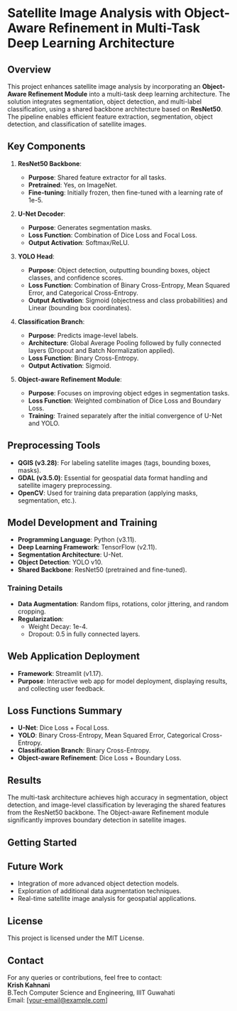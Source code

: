 
# Satellite Image Analysis with Object-Aware Refinement in Multi-Task Deep Learning Architecture

## Overview
This project enhances satellite image analysis by incorporating an **Object-Aware Refinement Module** into a multi-task deep learning architecture. The solution integrates segmentation, object detection, and multi-label classification, using a shared backbone architecture based on **ResNet50**. The pipeline enables efficient feature extraction, segmentation, object detection, and classification of satellite images.

## Key Components
1. **ResNet50 Backbone**:
   - **Purpose**: Shared feature extractor for all tasks.
   - **Pretrained**: Yes, on ImageNet.
   - **Fine-tuning**: Initially frozen, then fine-tuned with a learning rate of 1e-5.

2. **U-Net Decoder**:
   - **Purpose**: Generates segmentation masks.
   - **Loss Function**: Combination of Dice Loss and Focal Loss.
   - **Output Activation**: Softmax/ReLU.

3. **YOLO Head**:
   - **Purpose**: Object detection, outputting bounding boxes, object classes, and confidence scores.
   - **Loss Function**: Combination of Binary Cross-Entropy, Mean Squared Error, and Categorical Cross-Entropy.
   - **Output Activation**: Sigmoid (objectness and class probabilities) and Linear (bounding box coordinates).

4. **Classification Branch**:
   - **Purpose**: Predicts image-level labels.
   - **Architecture**: Global Average Pooling followed by fully connected layers (Dropout and Batch Normalization applied).
   - **Loss Function**: Binary Cross-Entropy.
   - **Output Activation**: Sigmoid.

5. **Object-aware Refinement Module**:
   - **Purpose**: Focuses on improving object edges in segmentation tasks.
   - **Loss Function**: Weighted combination of Dice Loss and Boundary Loss.
   - **Training**: Trained separately after the initial convergence of U-Net and YOLO.

## Preprocessing Tools
- **QGIS (v3.28)**: For labeling satellite images (tags, bounding boxes, masks).
- **GDAL (v3.5.0)**: Essential for geospatial data format handling and satellite imagery preprocessing.
- **OpenCV**: Used for training data preparation (applying masks, segmentation, etc.).

## Model Development and Training
- **Programming Language**: Python (v3.11).
- **Deep Learning Framework**: TensorFlow (v2.11).
- **Segmentation Architecture**: U-Net.
- **Object Detection**: YOLO v10.
- **Shared Backbone**: ResNet50 (pretrained and fine-tuned).

### Training Details
- **Data Augmentation**: Random flips, rotations, color jittering, and random cropping.
- **Regularization**:
  - Weight Decay: 1e-4.
  - Dropout: 0.5 in fully connected layers.

## Web Application Deployment
- **Framework**: Streamlit (v1.17).
- **Purpose**: Interactive web app for model deployment, displaying results, and collecting user feedback.

## Loss Functions Summary
- **U-Net**: Dice Loss + Focal Loss.
- **YOLO**: Binary Cross-Entropy, Mean Squared Error, Categorical Cross-Entropy.
- **Classification Branch**: Binary Cross-Entropy.
- **Object-aware Refinement**: Dice Loss + Boundary Loss.

## Results
The multi-task architecture achieves high accuracy in segmentation, object detection, and image-level classification by leveraging the shared features from the ResNet50 backbone. The Object-aware Refinement module significantly improves boundary detection in satellite images.

## Getting Started

## Future Work
- Integration of more advanced object detection models.
- Exploration of additional data augmentation techniques.
- Real-time satellite image analysis for geospatial applications.

## License
This project is licensed under the MIT License.

## Contact
For any queries or contributions, feel free to contact:  
**Krish Kahnani**  
B.Tech Computer Science and Engineering, IIIT Guwahati  
Email: [your-email@example.com]  
